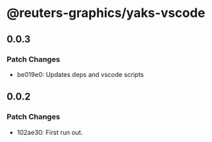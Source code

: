 # @reuters-graphics/yaks-vscode

## 0.0.3

### Patch Changes

- be019e0: Updates deps and vscode scripts

## 0.0.2

### Patch Changes

- 102ae30: First run out.
